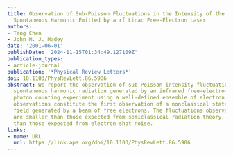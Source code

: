 ```yaml
---
title: Observation of Sub-Poisson Fluctuations in the Intensity of the Seventh Coherent
  Spontaneous Harmonic Emitted by a rf Linac Free-Electron Laser
authors:
- Teng Chen
- John M. J. Madey
date: '2001-06-01'
publishDate: '2024-11-15T01:34:49.127109Z'
publication_types:
- article-journal
publication: '*Physical Review Letters*'
doi: 10.1103/PhysRevLett.86.5906
abstract: We report the observation of sub-Poisson intensity fluctuations in the coherent
  spontaneous harmonic radiation generated by an infrared free-electron laser in a
  photon counting experiment using a well-defined ensemble of electron pulses. These
  observations constitute the first observation of a nonclassical state of the radiation
  field generated by a beam of free electrons. The fluctuations observed in the experiment
  are smaller than those expected from semiclassical radiation theory, and larger
  than those expected from electron shot noise.
links:
- name: URL
  url: https://link.aps.org/doi/10.1103/PhysRevLett.86.5906
---
```

